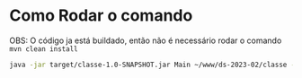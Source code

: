 # Como Rodar o comando

OBS: O código ja está buildado, então não é necessário rodar o comando `mvn clean install`

```bash
java -jar target/classe-1.0-SNAPSHOT.jar Main ~/www/ds-2023-02/classe -p
```